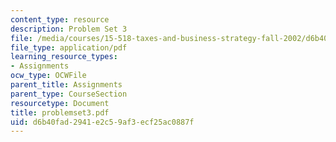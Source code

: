 ```yaml
---
content_type: resource
description: Problem Set 3
file: /media/courses/15-518-taxes-and-business-strategy-fall-2002/d6b40fad2941e2c59af3ecf25ac0887f_problemset3.pdf
file_type: application/pdf
learning_resource_types:
- Assignments
ocw_type: OCWFile
parent_title: Assignments
parent_type: CourseSection
resourcetype: Document
title: problemset3.pdf
uid: d6b40fad-2941-e2c5-9af3-ecf25ac0887f
---
```

